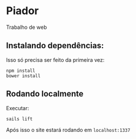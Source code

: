 # Piador

Trabalho de web

## Instalando dependências:

Isso só precisa ser feito da primeira vez:
```
npm install
bower install
```

## Rodando localmente

Executar:
```
sails lift
```

Após isso o site estará rodando em `localhost:1337`
